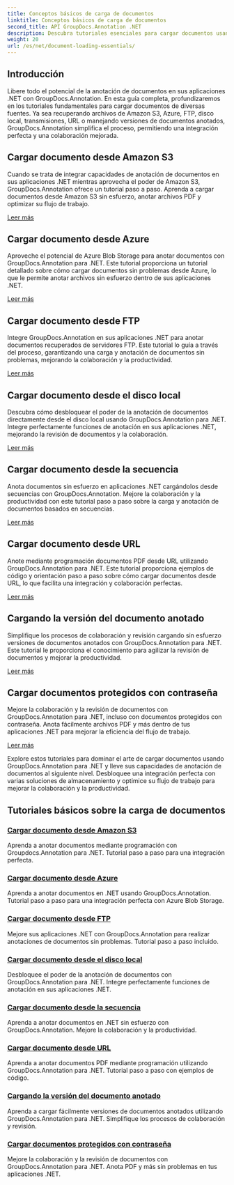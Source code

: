 ```yaml
---
title: Conceptos básicos de carga de documentos
linktitle: Conceptos básicos de carga de documentos
second_title: API GroupDocs.Annotation .NET
description: Descubra tutoriales esenciales para cargar documentos usando GroupDocs.Annotation .NET. Integre perfectamente con Amazon S3, Azure, FTP, disco local, transmisiones y más.
weight: 20
url: /es/net/document-loading-essentials/
---
```

## Introducción

Libere todo el potencial de la anotación de documentos en sus aplicaciones .NET con GroupDocs.Annotation. En esta guía completa, profundizaremos en los tutoriales fundamentales para cargar documentos de diversas fuentes. Ya sea recuperando archivos de Amazon S3, Azure, FTP, disco local, transmisiones, URL o manejando versiones de documentos anotados, GroupDocs.Annotation simplifica el proceso, permitiendo una integración perfecta y una colaboración mejorada.

## Cargar documento desde Amazon S3
Cuando se trata de integrar capacidades de anotación de documentos en sus aplicaciones .NET mientras aprovecha el poder de Amazon S3, GroupDocs.Annotation ofrece un tutorial paso a paso. Aprenda a cargar documentos desde Amazon S3 sin esfuerzo, anotar archivos PDF y optimizar su flujo de trabajo.

[Leer más](./load-document-from-amazon-s3/)

## Cargar documento desde Azure
Aproveche el potencial de Azure Blob Storage para anotar documentos con GroupDocs.Annotation para .NET. Este tutorial proporciona un tutorial detallado sobre cómo cargar documentos sin problemas desde Azure, lo que le permite anotar archivos sin esfuerzo dentro de sus aplicaciones .NET.

[Leer más](./load-document-from-azure/)

## Cargar documento desde FTP
Integre GroupDocs.Annotation en sus aplicaciones .NET para anotar documentos recuperados de servidores FTP. Este tutorial lo guía a través del proceso, garantizando una carga y anotación de documentos sin problemas, mejorando la colaboración y la productividad.

[Leer más](./load-document-from-ftp/)

## Cargar documento desde el disco local
Descubra cómo desbloquear el poder de la anotación de documentos directamente desde el disco local usando GroupDocs.Annotation para .NET. Integre perfectamente funciones de anotación en sus aplicaciones .NET, mejorando la revisión de documentos y la colaboración.

[Leer más](./load-document-from-local-disk/)

## Cargar documento desde la secuencia
Anota documentos sin esfuerzo en aplicaciones .NET cargándolos desde secuencias con GroupDocs.Annotation. Mejore la colaboración y la productividad con este tutorial paso a paso sobre la carga y anotación de documentos basados en secuencias.

[Leer más](./load-document-from-stream/)

## Cargar documento desde URL
Anote mediante programación documentos PDF desde URL utilizando GroupDocs.Annotation para .NET. Este tutorial proporciona ejemplos de código y orientación paso a paso sobre cómo cargar documentos desde URL, lo que facilita una integración y colaboración perfectas.

[Leer más](./load-document-from-url/)

## Cargando la versión del documento anotado
Simplifique los procesos de colaboración y revisión cargando sin esfuerzo versiones de documentos anotados con GroupDocs.Annotation para .NET. Este tutorial le proporciona el conocimiento para agilizar la revisión de documentos y mejorar la productividad.

[Leer más](./loading-annotated-document-version/)

## Cargar documentos protegidos con contraseña
Mejore la colaboración y la revisión de documentos con GroupDocs.Annotation para .NET, incluso con documentos protegidos con contraseña. Anota fácilmente archivos PDF y más dentro de tus aplicaciones .NET para mejorar la eficiencia del flujo de trabajo.

[Leer más](./load-password-protected-documents/)

Explore estos tutoriales para dominar el arte de cargar documentos usando GroupDocs.Annotation para .NET y lleve sus capacidades de anotación de documentos al siguiente nivel. Desbloquee una integración perfecta con varias soluciones de almacenamiento y optimice su flujo de trabajo para mejorar la colaboración y la productividad.
## Tutoriales básicos sobre la carga de documentos
### [Cargar documento desde Amazon S3](./load-document-from-amazon-s3/)
Aprenda a anotar documentos mediante programación con Groupdocs.Annotation para .NET. Tutorial paso a paso para una integración perfecta.
### [Cargar documento desde Azure](./load-document-from-azure/)
Aprenda a anotar documentos en .NET usando GroupDocs.Annotation. Tutorial paso a paso para una integración perfecta con Azure Blob Storage.
### [Cargar documento desde FTP](./load-document-from-ftp/)
Mejore sus aplicaciones .NET con GroupDocs.Annotation para realizar anotaciones de documentos sin problemas. Tutorial paso a paso incluido.
### [Cargar documento desde el disco local](./load-document-from-local-disk/)
Desbloquee el poder de la anotación de documentos con GroupDocs.Annotation para .NET. Integre perfectamente funciones de anotación en sus aplicaciones .NET.
### [Cargar documento desde la secuencia](./load-document-from-stream/)
Aprenda a anotar documentos en .NET sin esfuerzo con GroupDocs.Annotation. Mejore la colaboración y la productividad.
### [Cargar documento desde URL](./load-document-from-url/)
Aprenda a anotar documentos PDF mediante programación utilizando GroupDocs.Annotation para .NET. Tutorial paso a paso con ejemplos de código.
### [Cargando la versión del documento anotado](./loading-annotated-document-version/)
Aprenda a cargar fácilmente versiones de documentos anotados utilizando GroupDocs.Annotation para .NET. Simplifique los procesos de colaboración y revisión.
### [Cargar documentos protegidos con contraseña](./load-password-protected-documents/)
Mejore la colaboración y la revisión de documentos con GroupDocs.Annotation para .NET. Anota PDF y más sin problemas en tus aplicaciones .NET.